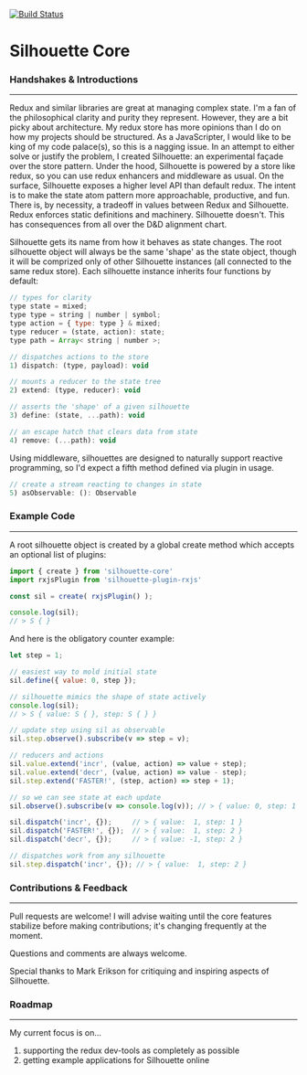 [![Build Status](https://travis-ci.org/DuncanWalter/silhouette.svg?branch=master)](https://travis-ci.org/DuncanWalter/silhouette)


# **Silhouette Core**

### **Handshakes & Introductions**
-----------------------

Redux and similar libraries are great at managing complex state. I'm a fan of the philosophical clarity and purity they represent. However, they are a bit picky about architecture. My redux store has more opinions than I do on how my projects should be structured. As a JavaScripter, I would like to be king of my code palace(s), so this is a nagging issue. In an attempt to either solve or justify the problem, I created Silhouette: an experimental façade over the store pattern. Under the hood, Silhouette is powered by a store like redux, so you can use redux enhancers and middleware as usual. On the surface, Silhouette exposes a higher level API than default redux. The intent is to make the state atom pattern more approachable, productive, and fun. There is, by necessity, a tradeoff in values between Redux and Silhouette. Redux enforces static definitions and machinery. Silhouette doesn't. This has consequences from all over the D&D alignment chart.

Silhouette gets its name from how it behaves as state changes. The root silhouette object will always be the same 'shape' as the state object, though it will be comprized only of other Silhouette instances (all connected to the same redux store). Each silhouette instance inherits four functions by default:

``` javascript
// types for clarity
type state = mixed;
type type = string | number | symbol;
type action = { type: type } & mixed;
type reducer = (state, action): state;
type path = Array< string | number >;

// dispatches actions to the store
1) dispatch: (type, payload): void  

// mounts a reducer to the state tree
2) extend: (type, reducer): void    

// asserts the 'shape' of a given silhouette
3) define: (state, ...path): void   

// an escape hatch that clears data from state
4) remove: (...path): void 
```

Using middleware, silhouettes are designed to naturally support reactive programming, so I'd expect a fifth method defined via plugin in usage.

``` javascript
// create a stream reacting to changes in state
5) asObservable: (): Observable     
```

### **Example Code**
--------------------

A root silhouette object is created by a global create method which accepts an optional list of plugins:

``` javascript
import { create } from 'silhouette-core'
import rxjsPlugin from 'silhouette-plugin-rxjs'

const sil = create( rxjsPlugin() );

console.log(sil); 
// > S { }
```

And here is the obligatory counter example:

``` javascript
let step = 1;

// easiest way to mold initial state
sil.define({ value: 0, step });

// silhouette mimics the shape of state actively
console.log(sil); 
// > S { value: S { }, step: S { } }

// update step using sil as observable
sil.step.observe().subscribe(v => step = v);

// reducers and actions
sil.value.extend('incr', (value, action) => value + step);
sil.value.extend('decr', (value, action) => value - step);
sil.step.extend('FASTER!', (step, action) => step + 1);

// so we can see state at each update
sil.observe().subscribe(v => console.log(v)); // > { value: 0, step: 1 }

sil.dispatch('incr', {});     // > { value:  1, step: 1 }
sil.dispatch('FASTER!', {});  // > { value:  1, step: 2 }
sil.dispatch('decr', {});     // > { value: -1, step: 2 }

// dispatches work from any silhouette
sil.step.dispatch('incr', {}); // > { value:  1, step: 2 }
```



### **Contributions & Feedback**
----------------------------------

Pull requests are welcome! I will advise waiting until the core features stabilize before making contributions; it's changing frequently at the moment.

Questions and comments are always welcome.

Special thanks to Mark Erikson for critiquing and inspiring aspects of Silhouette.



### **Roadmap**
---------------

My current focus is on... 
1. supporting the redux dev-tools as completely as possible
2. getting example applications for Silhouette online